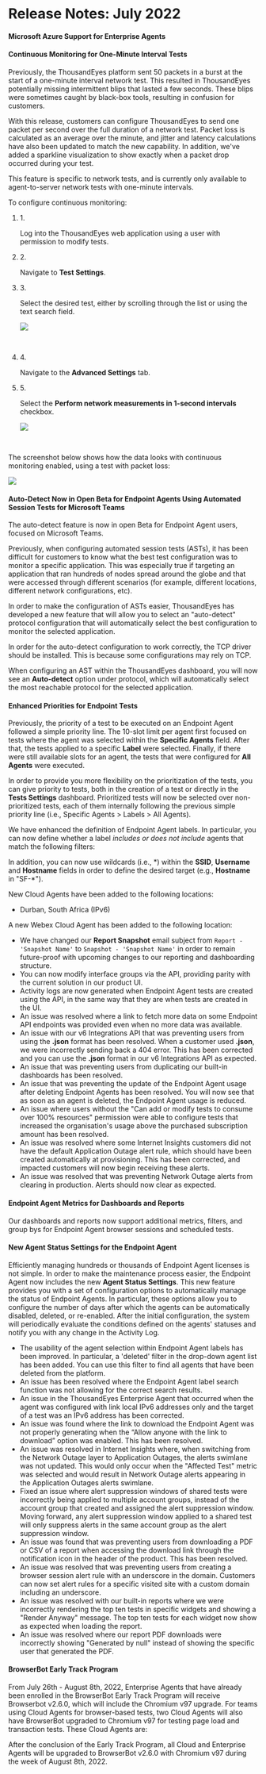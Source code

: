 # Release Notes: July 2022

#### Microsoft Azure Support for Enterprise Agents <a href="#microsoft-azure-support-for-enterprise-agents" id="microsoft-azure-support-for-enterprise-agents"></a>

#### Continuous Monitoring for One-Minute Interval Tests <a href="#continuous-monitoring-for-one-minute-interval-tests" id="continuous-monitoring-for-one-minute-interval-tests"></a>

Previously, the ThousandEyes platform sent 50 packets in a burst at the start of a one-minute interval network test. This resulted in ThousandEyes potentially missing intermittent blips that lasted a few seconds. These blips were sometimes caught by black-box tools, resulting in confusion for customers.

With this release, customers can configure ThousandEyes to send one packet per second over the full duration of a network test. Packet loss is calculated as an average over the minute, and jitter and latency calculations have also been updated to match the new capability. In addition, we've added a sparkline visualization to show exactly when a packet drop occurred during your test.

This feature is specific to network tests, and is currently only available to agent-to-server network tests with one-minute intervals.

To configure continuous monitoring:

1.  1\.

    Log into the ThousandEyes web application using a user with permission to modify tests.
2.  2\.

    Navigate to **Test Settings**.
3.  3\.

    Select the desired test, either by scrolling through the list or using the text search field.

    ![](https://2360053865-files.gitbook.io/\~/files/v0/b/gitbook-x-prod.appspot.com/o/spaces%2F-M4QARF6s57qxMrOHDTZ%2Fuploads%2Fgit-blob-e2d4a4437e0a61a410f0a6f03acf5b52284c0152%2Fchangelog\_packet-spreading-1.png?alt=media)

    ​
4.  4\.

    Navigate to the **Advanced Settings** tab.
5.  5\.

    Select the **Perform network measurements in 1-second intervals** checkbox.

    ![](https://2360053865-files.gitbook.io/\~/files/v0/b/gitbook-x-prod.appspot.com/o/spaces%2F-M4QARF6s57qxMrOHDTZ%2Fuploads%2Fgit-blob-df1b875c6a12fae43eec2b7e7b0ad8931064dd19%2Fchangelog\_packet-spreading-2.png?alt=media)

    ​

The screenshot below shows how the data looks with continuous monitoring enabled, using a test with packet loss:

![](https://2360053865-files.gitbook.io/\~/files/v0/b/gitbook-x-prod.appspot.com/o/spaces%2F-M4QARF6s57qxMrOHDTZ%2Fuploads%2Fgit-blob-b7e51569c2dad256682be66fcf8a6063d7e55747%2Fchangelog\_packet-spreading-3.png?alt=media)

#### Auto-Detect Now in Open Beta for Endpoint Agents Using Automated Session Tests for Microsoft Teams <a href="#auto-detect-now-in-open-beta-for-endpoint-agents-using-automated-session-tests-for-microsoft-teams" id="auto-detect-now-in-open-beta-for-endpoint-agents-using-automated-session-tests-for-microsoft-teams"></a>

The auto-detect feature is now in open Beta for Endpoint Agent users, focused on Microsoft Teams.

Previously, when configuring automated session tests (ASTs), it has been difficult for customers to know what the best test configuration was to monitor a specific application. This was especially true if targeting an application that ran hundreds of nodes spread around the globe and that were accessed through different scenarios (for example, different locations, different network configurations, etc).

In order to make the configuration of ASTs easier, ThousandEyes has developed a new feature that will allow you to select an "auto-detect" protocol configuration that will automatically select the best configuration to monitor the selected application.

In order for the auto-detect configuration to work correctly, the TCP driver should be installed. This is because some configurations may rely on TCP.

When configuring an AST within the ThousandEyes dashboard, you will now see an **Auto-detect** option under protocol, which will automatically select the most reachable protocol for the selected application.

#### Enhanced Priorities for Endpoint Tests <a href="#enhanced-priorities-for-endpoint-tests" id="enhanced-priorities-for-endpoint-tests"></a>

Previously, the priority of a test to be executed on an Endpoint Agent followed a simple priority line. The 10-slot limit per agent first focused on tests where the agent was selected within the **Specific Agents** field. After that, the tests applied to a specific **Label** were selected. Finally, if there were still available slots for an agent, the tests that were configured for **All Agents** were executed.

In order to provide you more flexibility on the prioritization of the tests, you can give priority to tests, both in the creation of a test or directly in the **Tests Settings** dashboard. Prioritized tests will now be selected over non-prioritized tests, each of them internally following the previous simple priority line (i.e., Specific Agents > Labels > All Agents).

We have enhanced the definition of Endpoint Agent labels. In particular, you can now define whether a label _includes or does not include_ agents that match the following filters:

In addition, you can now use wildcards (i.e., \*) within the **SSID**, **Username** and **Hostname** fields in order to define the desired target (e.g., **Hostname** in "SF-\*").

New Cloud Agents have been added to the following locations:

* Durban, South Africa (IPv6)

A new Webex Cloud Agent has been added to the following location:

* We have changed our **Report Snapshot** email subject from `Report - 'Snapshot Name'` to `Snapshot - 'Snapshot Name'` in order to remain future-proof with upcoming changes to our reporting and dashboarding structure.
* You can now modify interface groups via the API, providing parity with the current solution in our product UI.
* Activity logs are now generated when Endpoint Agent tests are created using the API, in the same way that they are when tests are created in the UI.
* An issue was resolved where a link to fetch more data on some Endpoint API endpoints was provided even when no more data was available.
* An issue with our v6 Integrations API that was preventing users from using the **.json** format has been resolved. When a customer used **.json**, we were incorrectly sending back a 404 error. This has been corrected and you can use the **.json** format in our v6 Integrations API as expected.
* An issue that was preventing users from duplicating our built-in dashboards has been resolved.
* An issue that was preventing the update of the Endpoint Agent usage after deleting Endpoint Agents has been resolved. You will now see that as soon as an agent is deleted, the Endpoint Agent usage is reduced.
* An issue where users without the "Can add or modify tests to consume over 100% resources" permission were able to configure tests that increased the organisation's usage above the purchased subscription amount has been resolved.
* An issue was resolved where some Internet Insights customers did not have the default Application Outage alert rule, which should have been created automatically at provisioning. This has been corrected, and impacted customers will now begin receiving these alerts.
* An issue was resolved that was preventing Network Outage alerts from clearing in production. Alerts should now clear as expected.

#### Endpoint Agent Metrics for Dashboards and Reports <a href="#endpoint-agent-metrics-for-dashboards-and-reports" id="endpoint-agent-metrics-for-dashboards-and-reports"></a>

Our dashboards and reports now support additional metrics, filters, and group bys for Endpoint Agent browser sessions and scheduled tests.

#### New Agent Status Settings for the Endpoint Agent <a href="#new-agent-status-settings-for-the-endpoint-agent" id="new-agent-status-settings-for-the-endpoint-agent"></a>

Efficiently managing hundreds or thousands of Endpoint Agent licenses is not simple. In order to make the maintenance process easier, the Endpoint Agent now includes the new **Agent Status Settings**. This new feature provides you with a set of configuration options to automatically manage the status of Endpoint Agents. In particular, these options allow you to configure the number of days after which the agents can be automatically disabled, deleted, or re-enabled. After the initial configuration, the system will periodically evaluate the conditions defined on the agents' statuses and notify you with any change in the Activity Log.

* The usability of the agent selection within Endpoint Agent labels has been improved. In particular, a 'deleted' filter in the drop-down agent list has been added. You can use this filter to find all agents that have been deleted from the platform.
* An issue has been resolved where the Endpoint Agent label search function was not allowing for the correct search results.
* An issue in the ThousandEyes Enterprise Agent that occurred when the agent was configured with link local IPv6 addresses only and the target of a test was an IPv6 address has been corrected.
* An issue was found where the link to download the Endpoint Agent was not properly generating when the “Allow anyone with the link to download” option was enabled. This has been resolved.
* An issue was resolved in Internet Insights where, when switching from the Network Outage layer to Application Outages, the alerts swimlane was not updated. This would only occur when the "Affected Test" metric was selected and would result in Network Outage alerts appearing in the Application Outages alerts swimlane.
* Fixed an issue where alert suppression windows of shared tests were incorrectly being applied to multiple account groups, instead of the account group that created and assigned the alert suppression window. Moving forward, any alert suppression window applied to a shared test will only suppress alerts in the same account group as the alert suppression window.
* An issue was found that was preventing users from downloading a PDF or CSV of a report when accessing the download link through the notification icon in the header of the product. This has been resolved.
* An issue was resolved that was preventing users from creating a browser session alert rule with an underscore in the domain. Customers can now set alert rules for a specific visited site with a custom domain including an underscore.
* An issue was resolved with our built-in reports where we were incorrectly rendering the top ten tests in specific widgets and showing a "Render Anyway" message. The top ten tests for each widget now show as expected when loading the report.
* An issue was resolved where our report PDF downloads were incorrectly showing "Generated by null" instead of showing the specific user that generated the PDF.

#### BrowserBot Early Track Program <a href="#browserbot-early-track-program" id="browserbot-early-track-program"></a>

From July 26th - August 8th, 2022, Enterprise Agents that have already been enrolled in the BrowserBot Early Track Program will receive Browserbot v2.6.0, which will include the Chromium v97 upgrade. For teams using Cloud Agents for browser-based tests, two Cloud Agents will also have BrowserBot upgraded to Chromium v97 for testing page load and transaction tests. These Cloud Agents are:

After the conclusion of the Early Track Program, all Cloud and Enterprise Agents will be upgraded to BrowserBot v2.6.0 with Chromium v97 during the week of August 8th, 2022.
